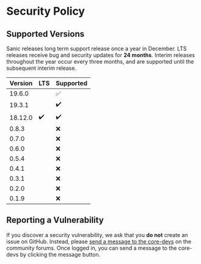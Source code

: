 # Security Policy

## Supported Versions

Sanic releases long term support release once a year in December. LTS releases receive bug and security updates for **24 months**. Interim releases throughout the year occur every three months, and are supported until the subsequent interim release.

| Version | LTS                | Supported          |
| ------- | ------------------ | ------------------ |
| 19.6.0  |                    | :white_check_mark: |
| 19.3.1  |                    | :heavy_check_mark: |
| 18.12.0 | :heavy_check_mark: | :heavy_check_mark: |
| 0.8.3   |                    | :x:                |
| 0.7.0   |                    | :x:                |
| 0.6.0   |                    | :x:                |
| 0.5.4   |                    | :x:                |
| 0.4.1   |                    | :x:                |
| 0.3.1   |                    | :x:                |
| 0.2.0   |                    | :x:                |
| 0.1.9   |                    | :x:                |

## Reporting a Vulnerability

If you discover a security vulnerability, we ask that you **do not** create an issue on GitHub. Instead, please [send a message to the core-devs](https://community.sanicframework.org/g/core-devs) on the community forums. Once logged in, you can send a message to the core-devs by clicking the message button.

This will help to not publicize the issue until the team can address it and resolve it.
